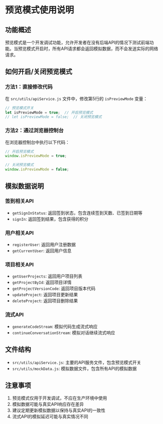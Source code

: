 # 预览模式使用说明

## 功能概述

预览模式是一个开发调试功能，允许开发者在没有后端API的情况下测试前端功能。当预览模式开启时，所有API请求都会返回模拟数据，而不会发送实际的网络请求。

## 如何开启/关闭预览模式

### 方法1：直接修改代码
在 `src/utils/apiService.js` 文件中，修改第5行的 `isPreviewMode` 变量：

```javascript
// 预览模式开关
let isPreviewMode = true;  // 开启预览模式
// let isPreviewMode = false;  // 关闭预览模式
```

### 方法2：通过浏览器控制台
在浏览器控制台中执行以下代码：

```javascript
// 开启预览模式
window.isPreviewMode = true;

// 关闭预览模式
window.isPreviewMode = false;
```

## 模拟数据说明

### 签到相关API
- `getSignInStatus`: 返回签到状态，包含连续签到天数、已签到日期等
- `signIn`: 返回签到结果，包含获得的积分

### 用户相关API
- `registerUser`: 返回用户注册数据
- `getCurrentUser`: 返回用户信息

### 项目相关API
- `getUserProjects`: 返回用户项目列表
- `getProjectById`: 返回项目详情
- `getProjectVersionCode`: 返回项目版本代码
- `updateProject`: 返回项目更新结果
- `deleteProject`: 返回项目删除结果

### 流式API
- `generateCodeStream`: 模拟代码生成流式响应
- `continueConversationStream`: 模拟对话继续流式响应

## 文件结构

- `src/utils/apiService.js`: 主要的API服务文件，包含预览模式开关
- `src/utils/mockData.js`: 模拟数据文件，包含所有API的模拟数据

## 注意事项

1. 预览模式仅用于开发调试，不应在生产环境中使用
2. 模拟数据可能与真实API响应存在差异
3. 建议定期更新模拟数据以保持与真实API的一致性
4. 流式API的模拟延迟可能与真实情况不同
